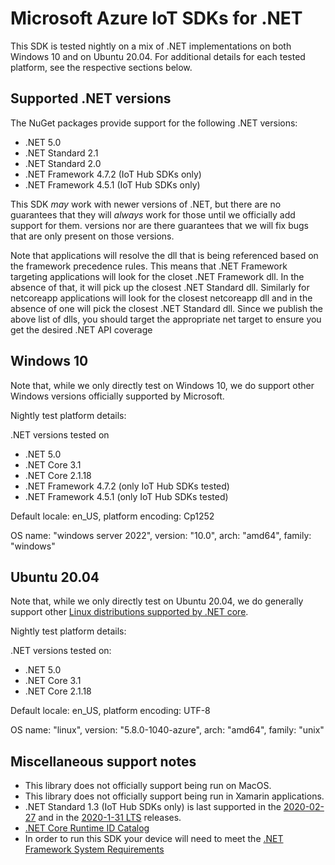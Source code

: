 # Microsoft Azure IoT SDKs for .NET

This SDK is tested nightly on a mix of .NET implementations on both Windows 10 and on Ubuntu 20.04. For additional details for each tested platform, see the respective sections below. 

## Supported .NET versions

The NuGet packages provide support for the following .NET versions:
- .NET 5.0
- .NET Standard 2.1
- .NET Standard 2.0
- .NET Framework 4.7.2 (IoT Hub SDKs only)
- .NET Framework 4.5.1 (IoT Hub SDKs only)

This SDK _may_ work with newer versions of .NET, but there are no guarantees that they will _always_ work for those until we officially add support for them.
versions nor are there guarantees that we will fix bugs that are only present on those versions.

Note that applications will resolve the dll that is being referenced based on the framework precedence rules. This means that .NET Framework targeting applications will look for the closet .NET Framework dll. In the absence of that, it will pick up the closest .NET Standard dll. Similarly for netcoreapp applications will look for the closest netcoreapp dll and in the absence of one will pick the closest .NET Standard dll. Since we publish the above list of dlls, you should target the appropriate net target to ensure you get the desired .NET API coverage

## Windows 10

Note that, while we only directly test on Windows 10, we do support other Windows versions officially supported by Microsoft.

Nightly test platform details:

.NET versions tested on
- .NET 5.0
- .NET Core 3.1
- .NET Core 2.1.18
- .NET Framework 4.7.2 (only IoT Hub SDKs tested)
- .NET Framework 4.5.1 (only IoT Hub SDKs tested)


Default locale: en_US, platform encoding: Cp1252

OS name: "windows server 2022", version: "10.0", arch: "amd64", family: "windows"

## Ubuntu 20.04

Note that, while we only directly test on Ubuntu 20.04, we do generally support other [Linux distributions supported by .NET core](https://docs.microsoft.com/dotnet/core/install/linux). 

Nightly test platform details:

.NET versions tested on:
- .NET 5.0
- .NET Core 3.1
- .NET Core 2.1.18

Default locale: en_US, platform encoding: UTF-8

OS name: "linux", version: "5.8.0-1040-azure", arch: "amd64", family: "unix"

## Miscellaneous support notes

- This library does not officially support being run on MacOS.
- This library does not officially support being run in Xamarin applications.
- .NET Standard 1.3 (IoT Hub SDKs only) is last supported in the [2020-02-27](https://github.com/Azure/azure-iot-sdk-csharp/releases/tag/2020-2-27) and in the [2020-1-31 LTS](https://github.com/Azure/azure-iot-sdk-csharp/releases/tag/lts_2020-1-31) releases.
- [.NET Core Runtime ID Catalog](https://docs.microsoft.com/dotnet/core/rid-catalog)
- In order to run this SDK your device will need to meet the [.NET Framework System Requirements](https://docs.microsoft.com/dotnet/framework/get-started/system-requirements)
